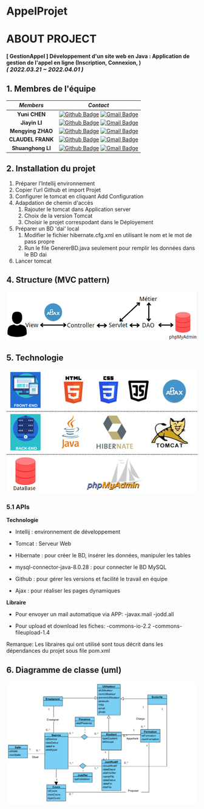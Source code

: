 
# AppelProjet

# ABOUT PROJECT
#### [ GestionAppel ] Développement d'un site web en Java : Application de gestion de l'appel en ligne (Inscription, Connexion, ) <br><span style="font-size:15px">*( 2022.03.21 ~ 2022.04.01 )*</span>

## 1. Membres de l'équipe

|*Members*|*Contact*|
|:---:|---|
|**Yuni CHEN**|[![Github Badge](https://img.shields.io/badge/-Github-000?style=flat-square&logo=Github&logoColor=white)](https://github.com/StevenZZJ) [![Gmail Badge](https://img.shields.io/badge/-steven.zhouzijing@gmail.com-c14438?style=flat-square&logo=Gmail&logoColor=white&link=mailto:steven.zhouzijing@gmail.com)](mailto:steven.zhouzijing@gmail.com)|
|**Jiayin LI**|[![Github Badge](https://img.shields.io/badge/-Github-000?style=flat-square&logo=Github&logoColor=white)](http://github.com/ljy9988) [![Gmail Badge](https://img.shields.io/badge/-jiayin.li9988@gmail.com-c14438?style=flat-square&logo=Gmail&logoColor=white&link=mailto:jiayin.li9988@gmail.com)](mailto:jiayin.li9988@gmail.com)|
|**Mengying ZHAO**|[![Github Badge](https://img.shields.io/badge/-Github-000?style=flat-square&logo=Github&logoColor=white)](https://github.com/Gabrielle07) [![Gmail Badge](https://img.shields.io/badge/-tongliu024@gmail.com-c14438?style=flat-square&logo=Gmail&logoColor=white&link=mailto:tongliu024@gmail.com)](mailto:tongliu024@gmail.com)|
|**CLAUDEL FRANK**|[![Github Badge](https://img.shields.io/badge/-Github-000?style=flat-square&logo=Github&logoColor=white)](https://github.com/faresmegari) [![Gmail Badge](https://img.shields.io/badge/-faares.mega@gmail.com-c14438?style=flat-square&logo=Gmail&logoColor=white&link=mailto:faares.mega@gmail.com)](mailto:faares.mega@gmail.com)|
|**Shuanghong LI**|[![Github Badge](https://img.shields.io/badge/-Github-000?style=flat-square&logo=Github&logoColor=white)](https://github.com/Li-Shuanghong) [![Gmail Badge](https://img.shields.io/badge/-lishuanghong3849@gmail.com-c14438?style=flat-square&logo=Gmail&logoColor=white&link=mailto:lishuanghong3849@gmail.com)](mailto:lishuanghong3849@gmail.com)|
## 2. Installation du projet
1. Préparer l’Intellij environnement
2. Copier l’url Github et import Projet
3. Configurer le tomcat en cliquant Add Configuration
4. Adapdation de chemin d'accès 
      1. Rajouter le tomcat dans Application server
      3. Choix de la version Tomcat
      4. Choisir le projet correspodant dans le Déployement
5. Préparer un BD 'dai' local
      1. Modifier le fichier hibernate.cfg.xml en utilisant le nom et le mot de pass propre
      2. Run le file GenererBD.java seulement pour remplir les données dans le BD dai
7. Lancer tomcat

## 4. Structure (MVC pattern)
![MVC](captures/MVC_Structure.png)

## 5. Technologie
![TECH](captures/tech.png)
### 5.1 APIs

**Technologie**

- Intellij : environnement de développement

- Tomcat : Serveur Web

- Hibernate : pour créer le BD, insérer les données, manipuler les tables

- mysql-connector-java-8.0.28 : pour connecter le BD MySQL

- Github : pour gérer les versions et facilité le travail en équipe

- Ajax : pour réaliser les pages dynamiques

**Libraire**

- Pour envoyer un mail automatique via APP:
    -javax.mail
    -jodd.all

- Pour upload et download les fiches:
   -commons-io-2.2
   -commons-fileupload-1.4

Remarque: Les libraires qui ont utilisé sont tous décrit dans les dépendances du projet sous file pom.xml

## 6. Diagramme de classe (uml)
![UML](captures/UML.png)

